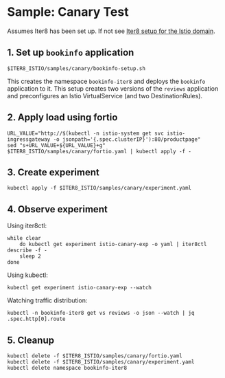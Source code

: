 # Sample: Canary Test

Assumes Iter8 has been set up. If not see [Iter8 setup for the Istio domain](https://github.com/kalantar/i8-istio).

## 1. Set up `bookinfo` application

    $ITER8_ISTIO/samples/canary/bookinfo-setup.sh

This creates the namespace `bookinfo-iter8` and deploys the `bookinfo` application to it. This setup creates two versions of the `reviews` application and preconfigures an Istio VirtualService (and two DestinationRules).

## 2. Apply load using fortio

    URL_VALUE="http://$(kubectl -n istio-system get svc istio-ingressgateway -o jsonpath='{.spec.clusterIP}'):80/productpage"
    sed "s+URL_VALUE+${URL_VALUE}+g" $ITER8_ISTIO/samples/canary/fortio.yaml | kubectl apply -f -

## 3. Create experiment

    kubectl apply -f $ITER8_ISTIO/samples/canary/experiment.yaml

## 4. Observe experiment

Using iter8ctl:

    while clear
        do kubectl get experiment istio-canary-exp -o yaml | iter8ctl describe -f -
        sleep 2
    done

Using kubectl:

    kubectl get experiment istio-canary-exp --watch

Watching traffic distribution:

    kubectl -n bookinfo-iter8 get vs reviews -o json --watch | jq .spec.http[0].route

## 5. Cleanup

    kubectl delete -f $ITER8_ISTIO/samples/canary/fortio.yaml
    kubectl delete -f $ITER8_ISTIO/samples/canary/experiment.yaml
    kubectl delete namespace bookinfo-iter8
